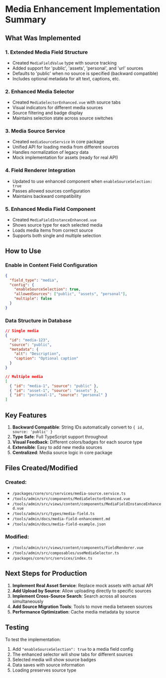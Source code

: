 # Media Enhancement Implementation Summary

## What Was Implemented

### 1. **Extended Media Field Structure**
- Created `MediaFieldValue` type with source tracking
- Added support for 'public', 'assets', 'personal', and 'url' sources
- Defaults to 'public' when no source is specified (backward compatible)
- Includes optional metadata for alt text, captions, etc.

### 2. **Enhanced Media Selector**
- Created `MediaSelectorEnhanced.vue` with source tabs
- Visual indicators for different media sources
- Source filtering and badge display
- Maintains selection state across source switches

### 3. **Media Source Service** 
- Created `mediaSourceService` in core package
- Unified API for loading media from different sources
- Handles normalization of legacy data
- Mock implementation for assets (ready for real API)

### 4. **Field Renderer Integration**
- Updated to use enhanced component when `enableSourceSelection: true`
- Passes allowed sources configuration
- Maintains backward compatibility

### 5. **Enhanced Media Field Component**
- Created `MediaFieldInstanceEnhanced.vue`
- Shows source type for each selected media
- Loads media items from correct source
- Supports both single and multiple selection

## How to Use

### Enable in Content Field Configuration
```json
{
  "field_type": "media",
  "config": {
    "enableSourceSelection": true,
    "allowedSources": ["public", "assets", "personal"],
    "multiple": false
  }
}
```

### Data Structure in Database
```json
// Single media
{
  "id": "media-123",
  "source": "public",
  "metadata": {
    "alt": "Description",
    "caption": "Optional caption"
  }
}

// Multiple media
[
  { "id": "media-1", "source": "public" },
  { "id": "asset-1", "source": "assets" },
  { "id": "personal-1", "source": "personal" }
]
```

## Key Features

1. **Backward Compatible**: String IDs automatically convert to `{ id, source: 'public' }`
2. **Type Safe**: Full TypeScript support throughout
3. **Visual Feedback**: Different colors/badges for each source type
4. **Extensible**: Easy to add new media sources
5. **Centralized**: Media source logic in core package

## Files Created/Modified

### Created:
- `/packages/core/src/services/media-source.service.ts`
- `/tools/admin/src/components/MediaSelectorEnhanced.vue`
- `/tools/admin/src/views/content/components/MediaFieldInstanceEnhanced.vue`
- `/tools/admin/src/types/media-field.ts`
- `/tools/admin/docs/media-field-enhancement.md`
- `/tools/admin/docs/media-field-example.json`

### Modified:
- `/tools/admin/src/views/content/components/FieldRenderer.vue`
- `/tools/admin/src/composables/useMediaSelector.ts`
- `/packages/core/src/services/index.ts`

## Next Steps for Production

1. **Implement Real Asset Service**: Replace mock assets with actual API
2. **Add Upload by Source**: Allow uploading directly to specific sources
3. **Implement Cross-Source Search**: Search across all sources simultaneously
4. **Add Source Migration Tools**: Tools to move media between sources
5. **Performance Optimization**: Cache media metadata by source

## Testing

To test the implementation:
1. Add `"enableSourceSelection": true` to a media field config
2. The enhanced selector will show tabs for different sources
3. Selected media will show source badges
4. Data saves with source information
5. Loading preserves source type